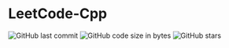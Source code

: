 # LeetCode-Cpp

![GitHub last commit](https://img.shields.io/github/last-commit/MaoLongLong/LeetCode-Cpp)
![GitHub code size in bytes](https://img.shields.io/github/languages/code-size/MaoLongLong/LeetCode-Cpp)
![GitHub stars](https://img.shields.io/github/stars/MaoLongLong/LeetCode-Cpp?style=social)
